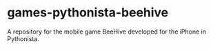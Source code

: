 # games-pythonista-beehive
A repository for the mobile game BeeHive developed for the iPhone in Pythonista.  

